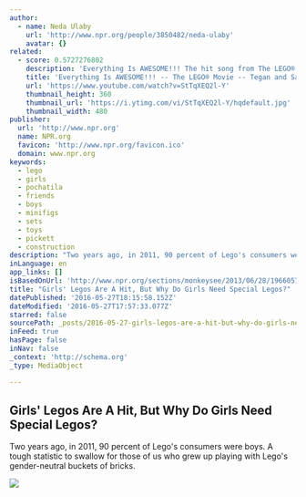 ```yaml
---
author:
  - name: Neda Ulaby
    url: 'http://www.npr.org/people/3850482/neda-ulaby'
    avatar: {}
related:
  - score: 0.5727276802
    description: 'Everything Is AWESOME!!! The hit song from The LEGO® Movie: Original Motion Picture Soundtrack Artist: Tegan and Sara feat. The Lonely Island Album Available everywhere: I-tunes: http://smarturl.it/Lego_i Amazon: http://smarturl.it/legomusic Barnes & Noble: http://smarturl.it/lego_BN Follow Tegan & Sara: Facebook: http://www.facebook.com/TeganandSara Website: http://www.teganandsara.com/ Twitter: http://twitter.com/teganandsara Tumblr: http://teganandsara.tumblr.com/'
    title: 'Everything Is AWESOME!!! -- The LEGO® Movie -- Tegan and Sara feat. The Lonely Island'
    url: 'https://www.youtube.com/watch?v=StTqXEQ2l-Y'
    thumbnail_height: 360
    thumbnail_url: 'https://i.ytimg.com/vi/StTqXEQ2l-Y/hqdefault.jpg'
    thumbnail_width: 480
publisher:
  url: 'http://www.npr.org'
  name: NPR.org
  favicon: 'http://www.npr.org/favicon.ico'
  domain: www.npr.org
keywords:
  - lego
  - girls
  - pochatila
  - friends
  - boys
  - minifigs
  - sets
  - toys
  - pickett
  - construction
description: "Two years ago, in 2011, 90 percent of Lego's consumers were boys. A tough statistic to swallow for those of us who grew up playing with Lego's gender-neutral buckets of bricks."
inLanguage: en
app_links: []
isBasedOnUrl: 'http://www.npr.org/sections/monkeysee/2013/06/28/196605763/girls-legos-are-a-hit-but-why-do-girls-need-special-legos'
title: "Girls' Legos Are A Hit, But Why Do Girls Need Special Legos?"
datePublished: '2016-05-27T18:15:58.152Z'
dateModified: '2016-05-27T17:57:33.077Z'
starred: false
sourcePath: _posts/2016-05-27-girls-legos-are-a-hit-but-why-do-girls-need-special-legos.md
inFeed: true
hasPage: false
inNav: false
_context: 'http://schema.org'
_type: MediaObject

---
```

<article style=""><h1>Girls' Legos Are A Hit, But Why Do Girls Need Special Legos?</h1><p>Two years ago, in 2011, 90 percent of Lego's consumers were boys. A tough statistic to swallow for those of us who grew up playing with Lego's gender-neutral buckets of bricks.</p><img src="https://media.npr.org/assets/img/2013/06/28/legoworkshop_wide-297b3edb013d81575604f3933f27fef7bee96c87.jpg?s=1400" /></article>